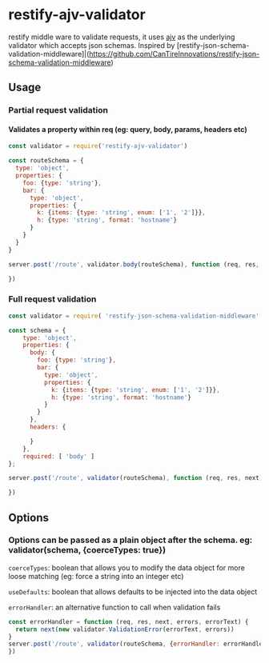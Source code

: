 # restify-ajv-validator

restify middle ware to validate requests, it uses [ajv](https://github.com/epoberezkin/ajv) as the underlying validator which accepts json schemas. Inspired by [restify-json-schema-validation-middleware]|(https://github.com/CanTireInnovations/restify-json-schema-validation-middleware)

## Usage

### Partial request validation
#### Validates a property within req (eg: query, body, params, headers etc)
```JavaScript
const validator = require('restify-ajv-validator')

const routeSchema = {
  type: 'object',
  properties: {
    foo: {type: 'string'},
    bar: {
      type: 'object',
      properties: {
        k: {items: {type: 'string', enum: ['1', '2']}},
        h: {type: 'string', format: 'hostname'}
      }
    }
  }
}

server.post('/route', validator.body(routeSchema), function (req, res, next) {

})
```

### Full request validation

```JavaScript
const validator = require( 'restify-json-schema-validation-middleware' );

const schema = {
    type: 'object',
    properties: {
      body: {
        foo: {type: 'string'},
        bar: {
          type: 'object',
          properties: {
            k: {items: {type: 'string', enum: ['1', '2']}},
            h: {type: 'string', format: 'hostname'}
          }
        }
      },
      headers: {

      }
    },
    required: [ 'body' ]
};

server.post('/route', validator(routeSchema), function (req, res, next) {

})
```
## Options
### Options can be passed as a plain object after the schema. eg: validator(schema, {coerceTypes: true})

`coerceTypes`: boolean that allows you to modify the data object for more loose matching (eg: force a string into an integer etc)

`useDefaults`: boolean that allows defaults to be injected into the data object

`errorHandler`: an alternative function to call when validation fails

```JavaScript
const errorHandler = function (req, res, next, errors, errorText) {
  return next(new validator.ValidationError(errorText, errors))
}
server.post('/route', validator(routeSchema, {errorHandler: errorHandler}), function (req, res, next) {
})
```
